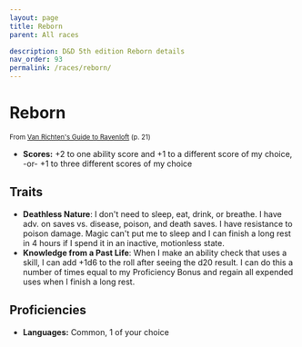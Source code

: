 ```yaml
---
layout: page
title: Reborn
parent: All races

description: D&D 5th edition Reborn details
nav_order: 93
permalink: /races/reborn/
---
```


# Reborn

<small>From <a target="_blank" href="https://dnd.wizards.com/products/van-richtens-guide-ravenloft">Van Richten's Guide to Ravenloft</a> (p. 21)</small>

- **Scores:** +2 to one ability score and +1 to a different score of my choice, -or- +1 to three different scores of my choice

## Traits

- **Deathless Nature**: I don't need to sleep, eat, drink, or breathe. I have adv. on saves vs. disease, poison, and death saves. I have resistance to poison damage. Magic can't put me to sleep and I can finish a long rest in 4 hours if I spend it in an inactive, motionless state.
- **Knowledge from a Past Life**: When I make an ability check that uses a skill, I can add +1d6 to the roll after seeing the d20 result. I can do this a number of times equal to my Proficiency Bonus and regain all expended uses when I finish a long rest.

## Proficiencies

- **Languages:** Common, 1 of your choice